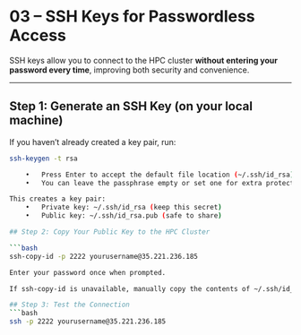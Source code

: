 # 03 – SSH Keys for Passwordless Access

SSH keys allow you to connect to the HPC cluster **without entering your password every time**, improving both security and convenience.

---

## Step 1: Generate an SSH Key (on your local machine)

If you haven’t already created a key pair, run:

```bash
ssh-keygen -t rsa 

	•	Press Enter to accept the default file location (~/.ssh/id_rsa)
	•	You can leave the passphrase empty or set one for extra protection

This creates a key pair:
	•	Private key: ~/.ssh/id_rsa (keep this secret)
	•	Public key: ~/.ssh/id_rsa.pub (safe to share)

## Step 2: Copy Your Public Key to the HPC Cluster

```bash 
ssh-copy-id -p 2222 yourusername@35.221.236.185

Enter your password once when prompted.

If ssh-copy-id is unavailable, manually copy the contents of ~/.ssh/id_rsa.pub into the ~/.ssh/authorized_keys file on the remote machine.

## Step 3: Test the Connection
```bash
ssh -p 2222 yourusername@35.221.236.185
